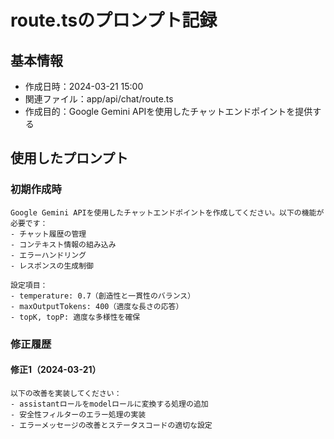 # route.tsのプロンプト記録

## 基本情報
- 作成日時：2024-03-21 15:00
- 関連ファイル：app/api/chat/route.ts
- 作成目的：Google Gemini APIを使用したチャットエンドポイントを提供する

## 使用したプロンプト
### 初期作成時
```
Google Gemini APIを使用したチャットエンドポイントを作成してください。以下の機能が必要です：
- チャット履歴の管理
- コンテキスト情報の組み込み
- エラーハンドリング
- レスポンスの生成制御

設定項目：
- temperature: 0.7（創造性と一貫性のバランス）
- maxOutputTokens: 400（適度な長さの応答）
- topK, topP: 適度な多様性を確保
```

### 修正履歴
#### 修正1（2024-03-21）
```
以下の改善を実装してください：
- assistantロールをmodelロールに変換する処理の追加
- 安全性フィルターのエラー処理の実装
- エラーメッセージの改善とステータスコードの適切な設定
``` 